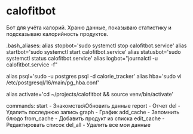 # calofitbot

Бот для учёта калорий. Храню данные, показываю статистику и подсказываю калорийность продуктов.

.bash_aliases:
alias stopbot='sudo systemctl stop calofitbot.service'
alias startbot='sudo systemctl start calofitbot.service'
alias statusbot='sudo systemctl status calofitbot.service'
alias logbot="journalctl -u calofitbot.service -f"

alias psql='sudo -u postgres psql -d calorie_tracker'
alias hba='sudo vi /etc/postgresql/16/main/pg_hba.conf'

alias activate='cd ~/projects/calofitbot && source venv/bin/activate'


commands:
start - Знакомство\Обновить данные
report - Отчет
del - Удалить последнюю запись
graph - График
add_cache - Запомнить блюдо
from_cache - Добавить продукт из списка
edit_cache - Редактировать список
del_all - Удалить все мои данные



